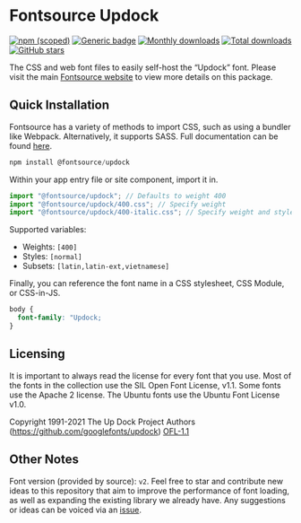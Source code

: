 # Fontsource Updock

[![npm (scoped)](https://img.shields.io/npm/v/@fontsource/updock?color=brightgreen)](https://www.npmjs.com/package/@fontsource/updock) [![Generic badge](https://img.shields.io/badge/fontsource-passing-brightgreen)](https://github.com/fontsource/fontsource) [![Monthly downloads](https://badgen.net/npm/dm/@fontsource/updock)](https://github.com/fontsource/fontsource) [![Total downloads](https://badgen.net/npm/dt/@fontsource/updock)](https://github.com/fontsource/fontsource) [![GitHub stars](https://img.shields.io/github/stars/fontsource/fontsource.svg?style=social&label=Star)](https://github.com/fontsource/fontsource/stargazers)

The CSS and web font files to easily self-host the “Updock” font. Please visit the main [Fontsource website](https://fontsource.org/fonts/updock) to view more details on this package.

## Quick Installation

Fontsource has a variety of methods to import CSS, such as using a bundler like Webpack. Alternatively, it supports SASS. Full documentation can be found [here](https://fontsource.org/docs/getting-started/introduction).

```javascript
npm install @fontsource/updock
```

Within your app entry file or site component, import it in.

```javascript
import "@fontsource/updock"; // Defaults to weight 400
import "@fontsource/updock/400.css"; // Specify weight
import "@fontsource/updock/400-italic.css"; // Specify weight and style

```

Supported variables:
- Weights: `[400]`
- Styles: `[normal]`
- Subsets: `[latin,latin-ext,vietnamese]`

Finally, you can reference the font name in a CSS stylesheet, CSS Module, or CSS-in-JS.

```css
body {
  font-family: "Updock;
}
```

## Licensing
It is important to always read the license for every font that you use.
Most of the fonts in the collection use the SIL Open Font License, v1.1. Some fonts use the Apache 2 license. The Ubuntu fonts use the Ubuntu Font License v1.0.

Copyright 1991-2021 The Up Dock Project Authors (https://github.com/googlefonts/updock)
[OFL-1.1](http://scripts.sil.org/OFL)

## Other Notes
Font version (provided by source): `v2`.
Feel free to star and contribute new ideas to this repository that aim to improve the performance of font loading, as well as expanding the existing library we already have. Any suggestions or ideas can be voiced via an [issue](https://github.com/fontsource/fontsource/issues).